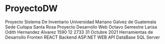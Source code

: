 # ProyectoDW
Proyecto Sistema De Inventario
Universidad Mariano Galvez de Guatemala
Sede Cuilapa Santa Rosa
Proyecto Desarrollo Web 
Octavo Semestre
Larisa Odith Hernandez Alvarez
1590 12 2733
31 Octubre 2021
Herramientas de Desarrollo 
Fronten REACT
Backend ASP.NET WEB API
DataBase SQL Server

